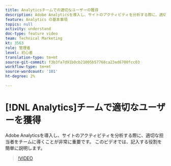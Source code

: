 ```yaml
---
title: Analyticsチームでの適切なユーザーの獲得
description: Adobe Analyticsを導入し、サイトのアクティビティを分析する際に、適切な担当者をチームに導くことが非常に重要です。 このビデオでは、記入する役割を簡単に説明します。
feature: Analytics の基本事項
topics: null
activity: understand
doc-type: feature video
team: Technical Marketing
kt: 3563
role: 管理者
level: 初心者
translation-type: tm+mt
source-git-commit: f3b3fa7d91b0cb21005b57768ca23ed6700fcc03
workflow-type: tm+mt
source-wordcount: '101'
ht-degree: 2%

---
```



# [!DNL Analytics]チームで適切なユーザーを獲得

Adobe Analyticsを導入し、サイトのアクティビティを分析する際に、適切な担当者をチームに導くことが非常に重要です。 このビデオでは、記入する役割を簡単に説明します。

>[!VIDEO](https://video.tv.adobe.com/v/28756/?quality=12)
